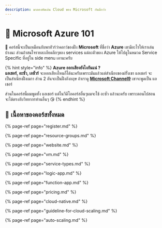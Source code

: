 ```yaml
---
description: มาลองหัดเล่น Cloud ของ Microsoft กันดีกว่า
---
```


# 👶 Microsoft Azure 101

💬 คอร์สนี้จะเป็นเหมือนกับพาทัวร์ว่าคลาว์ของฝั่ง **Microsoft** ที่ชื่อว่า **Azure** เขามีอะไรให้เราเล่นบ้างนะ ส่วนถ้าสนใจรายละเอียดลึกๆของ services แต่ละตัวของ Azure ให้ไปดูในหมวด Service Specific ที่อยู่ใน side menu เอานะครับ

{% hint style="info" %}
**Azure ออกเสียงยังไงกันแน่ ?**  
**แอเชอร์, อะซัว, เอชัวร์** จะออกเสียงไหนก็ได้นะครับเพราะมันแล้วแต่สำเนียงของฝรั่งเขา แอเชอร์ จะเป็นสำเนียงฝั่งเมกา ส่วน 2 อันจะเป็นฝั่งอังกฤษ ถ้าเราดู [**Microsoft Channel9**](https://channel9.msdn.com/) เขาจะพูดเป็น แอเชอร์

ส่วนในคอร์สนี้ผมพูดทั้ง แอเชอร์ แต่ในวีดีโอคอร์สอื่นๆผมจะใช้ อะซัว แล้วนะครับ เพราะตอนไปสอนจะได้ตรงกับวิทยากรท่านอื่นๆ 😘
{% endhint %}

## 🧭 เนื้อหาของคอร์สทั้งหมด

{% page-ref page="register.md" %}

{% page-ref page="resource-groups.md" %}

{% page-ref page="website.md" %}

{% page-ref page="vm.md" %}

{% page-ref page="service-types.md" %}

{% page-ref page="logic-app.md" %}

{% page-ref page="function-app.md" %}

{% page-ref page="pricing.md" %}

{% page-ref page="cloud-native.md" %}

{% page-ref page="guideline-for-cloud-scaling.md" %}

{% page-ref page="auto-scaling.md" %}

